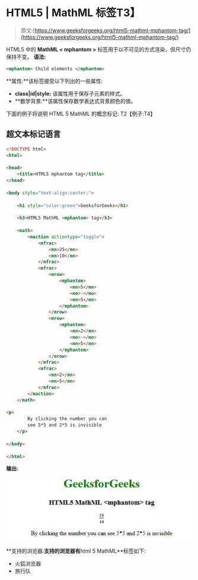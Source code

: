 # HTML5 | MathML <mphantom>标签</mphantom>T3】

> 原文:[https://www.geeksforgeeks.org/html5-mathml-mphantom-tag/](https://www.geeksforgeeks.org/html5-mathml-mphantom-tag/)

HTML5 中的 **MathML < mphantom >** 标签用于以不可见的方式渲染，但尺寸仍保持不变。
**语法:**

```html
<mphantom> Child elements </mphantom>
```

**属性:**该标签接受以下列出的一些属性:

*   **class|id|style:** 该属性用于保存子元素的样式。
*   **数学背景:**该属性保存数学表达式背景颜色的值。

下面的例子将说明 HTML 5 MathML 的概念<mphantom>标记:
T2【例子:T4】</mphantom>

## 超文本标记语言

```html
<!DOCTYPE html>
<html>

<head>
    <title>HTML5 mphantom tag</title>
</head>

<body style="text-align:center;">

    <h1 style="color:green">GeeksforGeeks</h1>

    <h3>HTML5 MathML <mphantom> tag</h3>

    <math>
        <maction actiontype="toggle">
            <mfrac>
                <mn>25</mn>
                <mn>10</mn>
            </mfrac>
            <mfrac>
                <mrow>
                    <mphantom>
                        <mn>5</mn>
                        <mo>⋅</mo>
                        <mn>5</mn>
                    </mphantom>
                </mrow>
                <mrow>
                    <mphantom>
                        <mn>2</mn>
                        <mo>⋅</mo>
                        <mn>5</mn>
                    </mphantom>
                </mrow>
            </mfrac>
            <mfrac>
                <mn>2</mn>
                <mn>5</mn>
            </mfrac>
        </maction>
    </math>

<p>
        By clicking the number you can
        see 5*5 and 2*5 is invisible
    </p>

</body>

</html>
```

**输出:**

![](img/5d654378b22c65bd73b44f8cd776f907.png)

**支持的浏览器:**支持的浏览器有**html 5 MathML<mphantom>**标签如下:

*   火狐浏览器
*   旅行队